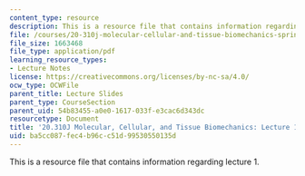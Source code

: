 ```yaml
---
content_type: resource
description: This is a resource file that contains information regarding lecture 1.
file: /courses/20-310j-molecular-cellular-and-tissue-biomechanics-spring-2015/ba5cc087fec4b96cc51d99530550135d_MIT20_310JS15_Lecture1.pdf
file_size: 1663468
file_type: application/pdf
learning_resource_types:
- Lecture Notes
license: https://creativecommons.org/licenses/by-nc-sa/4.0/
ocw_type: OCWFile
parent_title: Lecture Slides
parent_type: CourseSection
parent_uid: 54b83455-a0e0-1617-033f-e3cac6d343dc
resourcetype: Document
title: '20.310J Molecular, Cellular, and Tissue Biomechanics: Lecture 1'
uid: ba5cc087-fec4-b96c-c51d-99530550135d
---
```

This is a resource file that contains information regarding lecture 1.